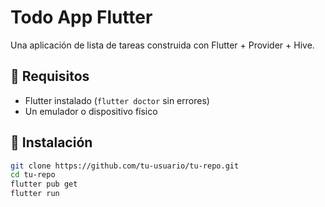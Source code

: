 # Todo App Flutter

Una aplicación de lista de tareas construida con Flutter + Provider + Hive.

## 🚀 Requisitos

- Flutter instalado (`flutter doctor` sin errores)
- Un emulador o dispositivo físico

## 🔧 Instalación

```bash
git clone https://github.com/tu-usuario/tu-repo.git
cd tu-repo
flutter pub get
flutter run
